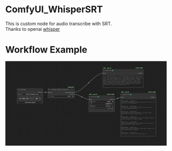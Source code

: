 # ComfyUI_WhisperSRT
This is custom node for audio transcribe with SRT. <br/>
Thanks to openai [whisper](https://github.com/openai/whisper) <br/>
# Workflow Example <br/>
<img src="assets/Screenshot 2025-06-01 173705.png" alt="My Image" width="1200">

